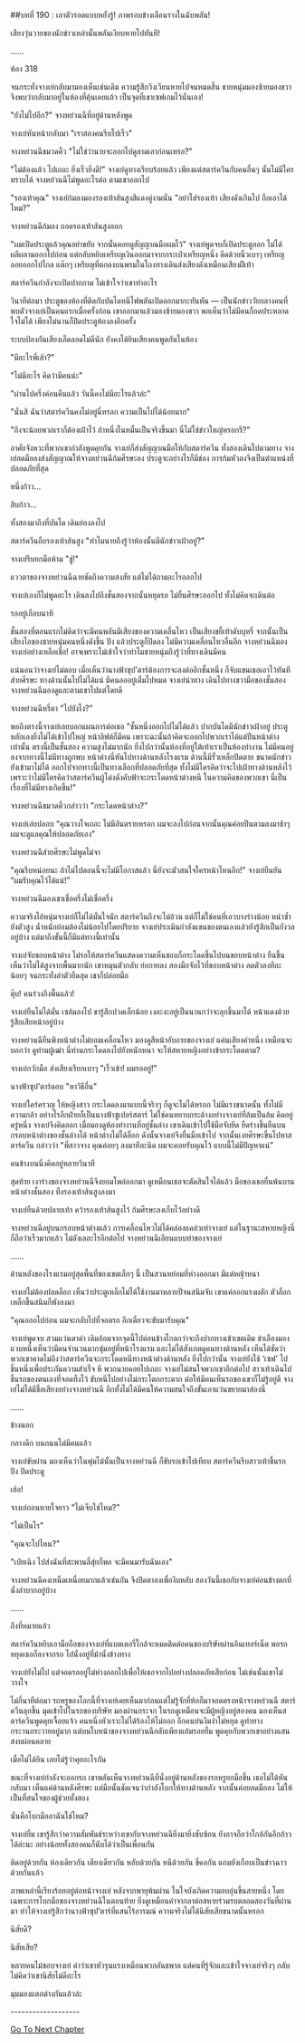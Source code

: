 ##บทที่ 190 : เอาตัวรอดแบบหยั่งรู้!
ภาพรอบข้างเลือนรางในฉับพลัน!

เสียงวุ่นวายของนักข่าวเหล่านั้นพลันเงียบหายไปทันที!


……



ห้อง 318

จนกระทั่งจางเย่กลับมามองเห็นเช่นเดิม ความรู้สึกวิงเวียนหายไปจนหมดสิ้น ชายหนุ่มมองซ้ายมองขวา จึงพบว่ากลับมาอยู่ในห้องที่คุ้นเคยแล้ว เป็นจุดที่เขาเซฟเกมไว้นั่นเอง!

"ยังไม่ไปอีก?" จางหย่วนฉีที่อยู่ด้านหลังพูด

จางเย่หันหน้ากลับมา "เราสองคนรีบไปเร็ว"

จางหย่วนฉีขมวดคิ้ว "ไม่ใช่ว่านายจะออกไปดูลาดเลาก่อนเหรอ?"

"ไม่ต้องแล้ว ไปเถอะ ยิ่งเร็วยิ่งดี!" จางเย่ดูทางเรียบร้อยแล้ว เพียงแต่สตาร์ควีนกับคนอื่นๆ นั้นไม่มีใครทราบได้ จางหย่วนฉีไม่พูดอะไรต่อ ตามเขาออกไป

"รองเท้าคุณ" จางเย่ก้มลงมองรองเท้าส้นสูงสีแดงคู่งามนั่น "อย่าใส่รองเท้า เสียงดังเกินไป ถือเอาได้ไหม?"

จางหย่วนฉีก้มลง ถอดรองเท้าส้นสูงออก

"ผมเปิดประตูแล้วคุณอย่าขยับ จากนั้นคอยดูสัญญาณมือผมไว้" จางเย่พูดจบก็เปิดประตูออก ไม่ได้ผลีผลามออกไปก่อน แต่กลับหยิบเหรียญเงินออกมาจากกระเป๋าเหรียญหนึ่ง ดีดด้วยนิ้วเบาๆ เหรียญลอยออกไปไกล แต๊กๆ เหรียญที่ตกลงบนพรมในโถงทางเดินส่งเสียงดังเหมือนเสียงฝีเท้า

สตาร์ควีนกำลังจะเปิดปากถาม ไม่เข้าใจว่าเขาทำอะไร

วินาทีต่อมา ประตูของห้องที่ติดกับบันไดหนีไฟพลันเปิดออกมากะทันหัน — เป็นนักข่าววัยกลางคนที่พบตัวจางเย่เป็นคนแรกเมื่อครั้งก่อน เขาออกมาแล้วมองซ้ายมองขวา พอเห็นว่าไม่มีคนก็อดประหลาดใจไม่ได้ เพียงไม่นานก็ปิดประตูห้องลงอีกครั้ง

ระบบป้องกันเสียงเล็ดลอดไม่ดีนัก ยังคงได้ยินเสียงคนพูดกันในห้อง

"มีอะไรพี่เส้า?"

"ไม่มีอะไร คิดว่ามีคนน่ะ"

"ผ่านไปครึ่งค่อนคืนแล้ว วันนี้คงไม่มีอะไรแล้วล่ะ"

"นั่นสิ ฉันว่าสตาร์ควีนคงไม่อยู่นี่หรอก ความเป็นไปได้น้อยมาก"

"ถึงจะน้อยพวกเราก็ต้องเฝ้าไว้ ถ้าหนึ่งในหมื่นเป็นจริงขึ้นมา นี่ไม่ใช่ข่าวใหญ่หรอกรึ?"

อาศัยจังหวะที่พวกเขากำลังพูดคุยกัน จางเย่ก็ส่งสัญญาณมือให้กับสตาร์ควีน ทั้งสองเดินไปตามทาง จางเย่ลดมือลงส่งสัญญาณให้จางหย่วนฉีก้มศีรษะลง ประตูจะอย่างไรก็มีช่อง การก้มหัวลงจึงเป็นตำแหน่งที่ปลอดภัยที่สุด

หนึ่งก้าว…

สิบก้าว…

ทั้งสองมาถึงที่บันได เดินย่องลงไป

สตาร์ควีนถือรองเท้าส้นสูง "ทำไมนายถึงรู้ว่าห้องนั้นมีนักข่าวเฝ้าอยู่?"

จางเย่รีบยกมือห้าม "ชู่!"

แววตาของจางหย่วนฉีฉายชัดถึงความสงสัย แต่ไม่ได้ถามอะไรออกไป

จางเย่เองก็ไม่พูดอะไร เดินลงไปถึงชั้นสองจากนั้นหยุดรอ ไม่ยื่นศีรษะออกไป ทั้งไม่คิดจะเดินต่อ

รออยู่เกือบนาที

ชั้นสองที่ตอนแรกไม่คิดว่าจะมีคนพลันมีเสียงของความเคลื่นไหว เป็นเสียงขยี้เท้าดับบุหรี่ จากนั้นเป็นเสียงไอของชายหนุ่มคนหนึ่งดังขึ้น ปัง แล้วประตูก็ปิดลง ไม่มีความเคลื่อนไหวอื่นอีก
จางหย่วนฉีมองจางเย่อย่างเหลือเชื่อ! อาจเพราะไม่เข้าใจว่าทำไมชายหนุ่มถึงรู้ว่าที่ทางเดินมีคน

แน่นอนว่าจางเย่ไม่ตอบ เมื่อเห็นว่านางฟ้าซุป’ตาร์ต้องการจะลงต่ออีกชั้นหนึ่ง ก็จับแขนเธอเอาไว้ทันที ส่ายศีรษะ ทางด้านนั้นไปไม่ได้แน่ มีคนอออยู่เต็มไปหมด จางเย่นำทาง เดินไปทางขวามือของชั้นสอง จางหย่วนฉีมองดูและตามเขาไปแต่โดยดี

จางหย่วนฉีหรี่ตา "ไปยังไง?"

พอถึงตรงนี้จางเย่เลยบอกแผนการต่อเธอ "ชั้นหนึ่งออกไปไม่ได้แล้ว ปากบันไดมีนักข่าวเฝ้าอยู่ ประตูหลักเองยิ่งไม่ได้เข้าไปใหญ่ หน้าลิฟต์ก็มีคน เพราะฉะนั้นถ้าคิดจะออกไปพวกเราได้แต่ปีนหน้าต่างเท่านั้น ตรงนี้เป็นชั้นสอง ความสูงไม่มากนัก ยิ่งไปกว่านั้นห้องที่อยู่ใต้เท้าเราเป็นห้องทำงาน ไม่มีคนอยู่ ลงจากทางนี้ไม่มีทางถูกพบ หน้าต่างนี่หันไปทางด้านหลังโรงแรม ด้านนี้มีรั้วเหล็กปิดตาย ขนาดนักข่าวยังเข้ามาไม่ได้ ออกไปจากทางนี้เป็นทางเลือกที่ปลอดภัยที่สุด ทั้งไม่มีใครคิดว่าจะไปเฝ้าทางด้านหลังไว้ เพราะว่าไม่มีใครคิดว่าสตาร์ควีนผู้โด่งดังคับฟ้าจะกระโดดหน้าต่างหนี ในความคิดของพวกเขา นี่เป็นเรื่องที่ไม่มีทางเกิดขึ้น!"

จางหย่วนฉีขมวดคิ้วกล่าวว่า "กระโดดหน้าต่าง?"

จางเย่เอ่ยปลอบ “คุณวางใจเถอะ ไม่มีอันตรายหรอก ผมจะลงไปก่อนจากนั้นคุณค่อยปีนตามลงมาช้าๆ ผมจะดูแลคุณให้ปลอดภัยเอง”

จางหย่วนฉีส่ายศีรษะไม่พูดไม่จา

"คุณรีบหน่อยนะ ถ้าไม่ไปตอนนี้จะไม่มีโอกาสแล้ว นี่ยังจะมัวสนใจใครหน้าไหนอีก!" จางเย่ยืนยัน “ผมรับคุณไว้ได้แน่!”

จางหย่วนฉีมองเขาเชื่อครึ่งไม่เชื่อครึ่ง

ความจริงไอ้หนุ่มจางเย่ก็ไม่ได้มั่นใจนัก สตาร์ควีนถึงจะไม่อ้วน แต่ก็ไม่ใช่คนที่เอวบางร่างน้อย หนำซ้ำยังตัวสูง น้ำหนักย่อมต้องไม่น้อยไปโดยปริยาย จางเย่ประเมินกำลังแขนของตนเองแล้วยังรู้สึกเป็นกังวลอยู่บ้าง แต่มาถึงขั้นนี้ก็มีแต่ทางนี้เท่านั้น

จางเย่จับขอบหน้าต่าง ไม่รอให้สตาร์ควีนแสดงความเห็นชอบก็กระโดดขึ้นไปบนขอบหน้าต่าง ยืนขึ้น เห็นว่าไม่ได้สูงจากพื้นมากนัก เขาหมุนตัวกลับ ย่อกายลง สองมือจับไว้ที่ขอบหน้าต่าง ลดตัวลงทีละน้อยๆ จนกระทั่งลำตัวยืดสุด เขาก็ปล่อยมือ

ตุ๊บ!
คนร่วงถึงพื้นแล้ว!

จางเย่ยืนไม่ได้มั่น เซล้มลงไป ขารู้สึกปวดเล็กน้อย เงอะงะอยู่เป็นนานกว่าจะลุกขึ้นมาได้ หน้าแดงด้วยรู้สึกเสียหน้าอยู่บ้าง

จางหย่วนฉียืนพิงหน้าต่างไม่ยอมเคลื่อนไหว มองดูสีหน้าอับอายของจางเย่ แค่นเสียงคำหนึ่ง เหมือนจะบอกว่า ดูท่านผู้เฒ่า นี่ท่านกระโดดลงไปยังหนักหนา จะให้สหายหญิงอย่างข้ากระโดดตาม?

จางเย่กวักมือ ส่งเสียงเรียกเบาๆ "เร็วเข้า! ผมรออยู่!"

นางฟ้าซุป’ตาร์ตอบ "หาวิธีอื่น"

จางเย่ใคร่ครวญ ให้หญิงสาว กระโดดลงมาแบบนี้จริงๆ ก็ดูจะไม่ได้หรอก ไม่มีแรงขนาดนั้น ทั้งไม่มีความกล้า อย่างไรอีกฝ่ายก็เป็นนางฟ้าซูเปอร์สตาร์ ไม่ใช่คนหยาบกระด้างอย่างจางเย่ที่ล้มเป็นล้ม คิดอยู่ครู่หนึ่ง จางเย่จึงคิดออก เมื่อมองดูห้องทำงานที่อยู่ชั้นล่าง เขาเดินเข้าไปใช้มือจับยึด ยืดร่างขึ้นยืนบนกรอบหน้าต่างของชั้นล่างได้ หน้าต่างไม่ได้ล็อก ดังนั้นจางเย่จึงยื่นมือเข้าไป จากนั้นเงยศีรษะขึ้นไปหาสตาร์ควีน กล่าวว่า "พี่สาวจาง คุณค่อยๆ ลงมาทีละนิด ผมจะคอยรับคุณไว้ แบบนี้ไม่มีปัญหาแน่”

คนข้างบนนิ่งคิดอยู่หลายวินาที

สุดท้าย เงาร่างของจางหย่วนฉีจึงยอมโพล่ออกมา ดูเหมือนเธอจะตัดสินใจได้แล้ว มือของเธอยื่นพ้นบานหน้าต่างชั้นสอง ทิ้งรองเท้าส้นสูงลงมา

จางเย่ยืนด้วยปลายเท้า คว้ารองเท้าส้นสูงไว้ ก้มศีรษะลงเก็บไว้อย่างดี

จางหย่วนฉีอยู่บนกรอบหน้าต่างแล้ว การเคลื่อนไหวไม่ได้คล่องแคล่วเท่าจางเย่ แต่ในฐานะสหายหญิงนี่ก็ถือว่าเร็วมากแล้ว ไม่ลังเลอะไรอีกต่อไป จางหย่วนฉีเลียนแบบท่าของจางเย่


……


ด้านหลังของโรงแรมอยู่สุดพื้นที่ของเขตเล็กๆ นี้ เป็นสวนหย่อมที่ห่างออกมา มีแต่หญ้าหนา

จางเย่ไม่ต้องปลดล็อก เห็นว่าประตูเหล็กไม่ได้ใช้งานมาหลายปีจนสนิมจับ เขาแค่ออกแรงผลัก ตัวล็อกเหล็กขึ้นสนิมก็พังลงมา

"คุณออกไปก่อน ผมจะกลับไปที่จอดรถ อีกเดี๋ยวจะขับมารับคุณ"

จางเย่พูดจบ สวมแว่นตาดำ เดิมอ้อมจากจุดนี้ไปค่อนข้างไกลกว่าจะถึงปากทางเข้าเขตเดิม ชำเลืองมองแวบหนึ่งเห็นว่ามีคนจำนวนมากซุ่มอยู่ที่หน้าโรงแรม และไม่ได้สังเกตดูคนทางด้านหลัง เห็นได้ชัดว่าพวกเขาคาดไม่ถึงว่าสตาร์ควีนจะกระโดดหนีทางหน้าต่างด้านหลัง ยิ่งไปกว่านั้น จางเย่ยังใช้ ‘เซฟ’ ไปชิ้นหนึ่งเพื่อประกันความสำเร็จ หึ พวกนายคอยไปเถอะ จางเย่ไม่สนใจพวกเขาอีกต่อไป สาวเท้าเดินไปขึ้นรถของตนเองที่จอดทิ้งไว้ ขับหนีไปอย่างไม่กระโตกกระตาก ต่อให้มีคนเห็นรถของเขาก็ไม่รู้อยู่ดี จางเย่ไม่ได้มีชื่อเสียงอย่างจางหย่วนฉี อีกทั้งไม่ได้มีคนให้ความสนใจถึงขั้นเอาแว่นขยายมาส่องนี่


……


ข้างนอก

กลางดึก บนถนนไม่มีคนแล้ว

จางเย่ขับผ่าน มองเห็นว่าในพุ่มไม้นั้นเป็นจางหย่วนฉี ก็ขับรถเข้าไปเทียบ สตาร์ควีนรีบสาวเท้าขึ้นรถ ปัง ปิดประตู

เฮ้อ!

จางเย่ถอนหายใจยาว "ไม่เจ็บใช่ไหม?"

"ไม่เป็นไร"

"คุณจะไปไหน?"

"เป่ยเฉิง ไปส่งฉันที่สะพานลี่สุ่ยก็พอ จะมีคนมารับฉันเอง"

จางหย่วนฉีคงเหน็ดเหนื่อยมากแล้วเช่นกัน จึงปิดตาลงเพื่องีบหลับ สองวันนี้เธอกับจางเย่ค่อนข้างตกที่นั่งลำบากอยู่บ้าง


……


ถึงที่หมายแล้ว

สตาร์ควีนหยิบเอามือถือของจางเย่ที่แบตเตอรี่ใกล้จะหมดติดต่อคนของบริษัทผ่านอินเทอร์เน็ต พอรถหยุดเธอก็ลงจากรถ ไปนั่งอยู่ที่ม้านั่งข้างทาง

จางเย่ยังไม่ไป แต่จอดรออยู่ไม่ห่างออกไปเพื่อให้เธอจากไปอย่างปลอดภัยเสียก่อน ไม่เช่นนั้นเขาไม่วางใจ

ไม่กี่นาทีต่อมา รถหรูของโลกนี้ที่จางเย่เคยเห็นมาก่อนแต่ไม่รู้จักยี่ห้อก็มาจอดตรงหน้าจางหย่วนฉี สตาร์ควีนลุกขึ้น มุดเข้าไปในรถของบริษัท มองผ่านกระจก ในรถดูเหมือนจะมีผู้หญิงอยู่สองคน มองเห็นสตาร์ควีนพูดคุยเจื้อยแจ้ว คนหนึ่งหัวเราะไม่ได้ร้องไห้ไม่ออก อีกคนบ่นงึมงำไม่หยุด ดูท่าทางกระวนกระวายอยู่มาก แต่บนใบหน้าของจางหย่วนฉีกลับเพียงแย้มรอยยิ้ม พูดคุยกับพวกเขาอย่างแสนสงบผ่อนคลาย


เมื่อไม่ได้ยิน เลยไม่รู้ว่าคุยอะไรกัน

ขณะที่จางเย่กำลังจะออกรถ เขาพลันเห็นจางหย่วนฉีที่นั่งอยู่ด้านหลังของรถหรูยกมือขึ้น เธอไม่ได้หันกลับมา เห็นแค่ด้านหลังศีรษะ แต่มือนั้นชัดเจนว่ากำลังโบกให้ทางด้านหลัง จากนั้นค่อยลดมือลง ไม่ให้เป็นที่สนใจของผู้ช่วยทั้งสอง

นั่นคือโบกมือลาฉันใช่ไหม?

จางเย่ยิ้ม เขารู้สึกว่าความสัมพันธ์ระหว่างเขากับจางหย่วนฉียิ่งมายิ่งซับซ้อน ยังอาจถือว่าใกล้กันอีกก้าวได้ล่ะนะ อย่างน้อยทั้งสองคนก็นับได้ว่าเป็นเพื่อนกัน

ติดอยู่ด้วยกัน ห้องเดียวกัน เตียงเดียวกัน หลับด้วยกัน หนีด้วยกัน ขี่คอกัน แถมยังเกือบเป็นข่าวฉาวด้วยกันแล้ว

ภาพเหล่านี้เรียงร้อยอยู่ต่อหน้าจางเย่ หลังจากพายุพ้นผ่าน ในใจบังเกิดความอบอุ่นขึ้นสายหนึ่ง โดยเฉพาะการโบกมือของจางหย่วนฉีในตอนท้าย ยิ่งดูเหมือนคำจากลาต่อสหายร่วมรบตลอดสองวันที่ผ่านมา ทำให้จางเย่รู้สึกว่านางฟ้าซุป’ตาร์ที่แสนไร้อารมณ์ ความจริงไม่ได้นิสัยเสียขนาดนั้นหรอก

นิสัยดี?

นิสัยเสีย?

หลายคนไม่ชอบจางเย่ ด่าว่าเขาหัวรุนแรงเหมือนพวกอันธพาล แต่คนที่รู้จักและเข้าใจจางเย่จริงๆ กลับไม่คิดว่าเขานิสัยไม่ดีอะไร

มุมมองแตกต่างกันแล้วล่ะ


-*-*-*-*-*-*-*-*-*-*-*-*-*-*-*-*-*-*-




[Go To Next Chapter]( ./92.md)